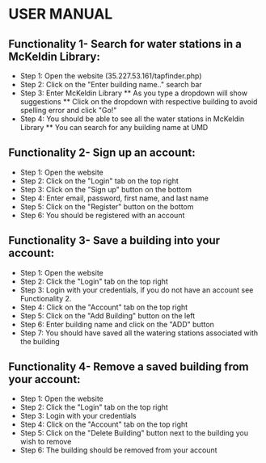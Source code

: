 # USER MANUAL


## Functionality 1- Search for water stations in a McKeldin Library:
* Step 1: Open the website (35.227.53.161/tapfinder.php)
* Step 2: Click on the "Enter building name.." search bar
* Step 3: Enter McKeldin Library
** As you type a dropdown will show suggestions
** Click on the dropdown with respective building to avoid spelling error and click "Go!"
* Step 4: You should be able to see all the water stations in McKeldin Library
** You can search for any building name at UMD

## Functionality 2- Sign up an account:
* Step 1: Open the website
* Step 2: Click on the "Login" tab on the top right
* Step 3: Click on the "Sign up" button on the bottom
* Step 4: Enter email, password, first name, and last name
* Step 5: Click on the "Register" button on the bottom
* Step 6: You should be registered with an account

## Functionality 3- Save a building into your account:
* Step 1: Open the website
* Step 2: Click the "Login" tab on the top right
* Step 3: Login with your credentials, if you do not have an account see Functionality 2.
* Step 4: Click on the "Account" tab on the top right
* Step 5: Click on the "Add Building" button on the left
* Step 6: Enter building name and click on the "ADD" button
* Step 7: You should have saved all the watering stations associated with the building

## Functionality 4- Remove a saved building from your account:
* Step 1: Open the website
* Step 2: Click the "Login" tab on the top right
* Step 3: Login with your credentials
* Step 4: Click on the "Account" tab on the top right
* Step 5: Click on the "Delete Building" button next to the building you wish to remove
* Step 6: The building should be removed from your account
